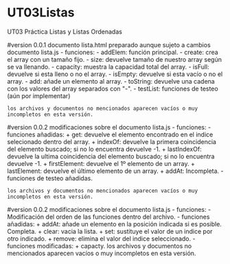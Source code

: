# UT03Listas
UT03 Práctica Listas y Listas Ordenadas

#version 0.0.1
documento lista.html preparado aunque sujeto a cambios
documento lista.js - funciones:
    - addElem: función principal.
    - create: crea el array con un tamaño fijo.
    - size: devuelve tamaño de nuestro array según se va llenando.
    - capacity: muestra la capacidad total del array.
    - isFull: devuelve si esta lleno o no el array.
    - isEmpty: devuelve si esta vacío o no el array.
    - add: añade un elemento al array.
    - toString: devuelve una cadena con los valores del array separados con "-".
    - testList: funciones de testeo (aún por implementar)

    los archivos y documentos no mencionados aparecen vacíos o muy incompletos en esta versión.

#version 0.0.2
modificaciones sobre el documento lista.js - funciones:
    - funciones añadidas:
        + get: devuelve el elemento encontrado en el indice selecionado dentro del array.
        + indexOf: devuelve la primera coincidencia del elemento buscado; si no lo encuentra devuelve -1.
        + lastIndexOf: devuelve la ultima coincidencia del elemento buscado; si no lo encuentra devuelve -1.
        + firstElement: devuelve el 1º elemento de un array.
        + lastElement: devuelve el último elemento de un array.
        + addAt: Incompleta.
    - funciones de testeo añadidas.

    los archivos y documentos no mencionados aparecen vacíos o muy incompletos en esta versión.

#version 0.0.2
modificaciones sobre el documento lista.js - funciones:
    - Modificación del orden de las funciones dentro del archivo.
    - funciones añadidas:
        + addAt: añade un elemento en la posición indicada si es posible. Completa.
        + clear: vacia la lista.
        + set: sustituye el valor de un indice por otro indicado.
        + remove: elimina el valor del indice seleccionado.
    - funciones modificadas: 
        + capacty.
    los archivos y documentos no mencionados aparecen vacíos o muy incompletos en esta versión.

